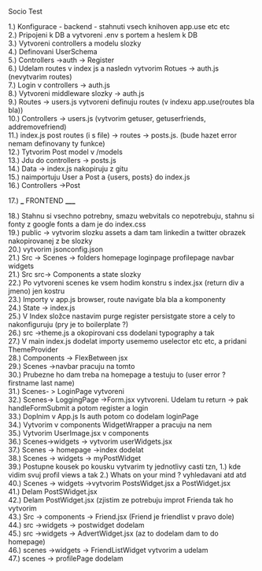 Socio Test

1.) Konfigurace - backend - stahnuti vsech knihoven app.use etc etc <br>
2.) Pripojeni k DB a vytvoreni .env s portem a heslem k DB<br>
3.) Vytvoreni controllers a modelu slozky<br>
4.) Definovani UserSchema<br>
5.) Controllers ->auth -> Register<br>
6.) Udelam routes v index js a nasledn vytvorim Rotues -> auth.js (nevytvarim routes)<br>
7.) Login v controllers -> auth.js<br>
8.) Vytvoreni middleware slozky -> auth.js<br>
9.) Routes -> users.js vytvoreni definuju routes (v indexu app.use(routes bla bla))<br>
10.) Controllers -> users.js (vytvorim getuser, getuserfriends, addremovefriend)<br>
11.) index.js post routes (i s file) -> routes -> posts.js. (bude hazet error nemam definovany ty funkce)<br>
12.) Tytvorim Post model v /models<br>
13.) Jdu do controllers -> posts.js<br>
14.) Data -> index.js nakopiruju z gitu<br>
15.) naimportuju User a Post a {users, posts} do index.js<br>
16.) Controllers ->Post

17.) **\_** FRONTEND **\_\_\_**

18.) Stahnu si vsechno potrebny, smazu webvitals co nepotrebuju, stahnu si fonty z google fonts a dam je do index.css<br>
19.) public -> vytvorim slozku assets a dam tam linkedin a twitter obrazek nakopirovanej z be slozky<br>
20.) vytvorim jsonconfig.json<br>
21.) Src -> Scenes -> folders homepage loginpage profilepage navbar widgets<br>
21.) Src src-> Components a state slozky<br>
22.) Po vytvoreni scenes ke vsem hodim konstru s index.jsx (return div a jmeno) jen kostru<br>
23.) Importy v app.js browser, route navigate bla bla a komponenty<br>
24.) State -> index.js<br>
25.) V Index složce nastavim purge register persistgate store a cely to nakonfiguruju (pry je to boilerplate ?)<br>
26.) src ->theme.js a okopirovani css dodelani typography a tak<br>
27.) V main index.js dodelat importy usememo uselector etc etc, a pridani ThemeProvider<br>
28.) Components -> FlexBetween jsx<br>
29.) Scenes ->navbar pracuju na tomto<br>
30.) Prubezne ho dam treba na homepage a testuju to (user error ? firstname last name)<br>
31.) Scenes- > LoginPage vytvoreni<br>
32.) Scenes-> LoggingPage ->Form.jsx vytvoreni. Udelam tu return -> pak handleFormSubmit a potom register a login<br>
33.) Doplnim v App.js Is auth potom co dodelam loginPage<br>
34.) Vytvorim v components WidgetWrapper a pracuju na nem<br>
35.) Vytvorim UserImage.jsx v components<br>
36.) Scenes->widgets -> vytvorim userWidgets.jsx<br>
37.) Scenes -> homepage ->index dodelat<br>
38.) Scenes -> widgets -> myPostWidget<br>
39.) Postupne kousek po kousku vytvarim ty jednotlivy casti tzn, 1.) kde vidim svuj profil views a tak 2.) Whats on your mind ? vyhledavani atd atd <br>
40.) Scenes -> widgets ->vytvorim PostsWidget.jsx a PostWidget.jsx <br>
41.) Delam PostSWidget.jsx <br>
42.) Delam PostWidget.jsx (zjistim ze potrebuju improt Frienda tak ho vytvorim <br>
43.) Src -> components -> Friend.jsx (Friend je friendlist v pravo dole)<br>
44.) src ->widgets -> postwidget dodelam<br>
45.) src ->widgets -> AdvertWidget.jsx (az to dodelam dam to do homepage)<br>
46.) scenes ->widgets -> FriendListWidget vytvorim a udelam<br>
47.) scenes -> profilePage dodelam<br>
